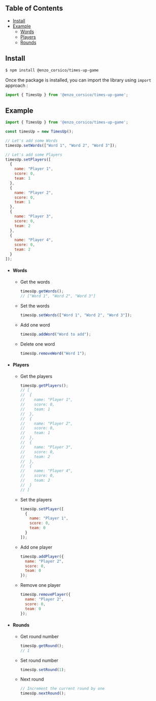 ## Table of Contents
- [Install](#install)
- [Example](#example)
  - [Words](#round)
  - [Players](#players)
  - [Rounds](#rounds)

## Install
```bash
$ npm install @enzo_corsico/times-up-game
```

Once the package is installed, you can import the library using `import` approach :
```js
import { TimesUp } from '@enzo_corsico/times-up-game';
```

## Example

```js
import { TimesUp } from '@enzo_corsico/times-up-game';

const timesUp = new TimesUp();

// Let's add some Words
timesUp.setWords(["Word 1", "Word 2", "Word 3"]);

// Let's add some Players
timesUp.setPlayers([
  {
    name: "Player 1",
    score: 0,
    team: 1
  },
  {
    name: "Player 2",
    score: 0,
    team: 1
  },
  {
    name: "Player 3",
    score: 0,
    team: 2
  },
  {
    name: "Player 4",
    score: 0,
    team: 2
  }
]);
```

- #### Words
  - Get the words
    ```js
    timesUp.getWords();
    // ["Word 1", "Word 2", "Word 3"]
    ```

  - Set the words
    ```js
    timesUp.setWords(["Word 1", "Word 2", "Word 3"]);
    ```

  - Add one word
    ```js
    timesUp.addWord("Word to add");
    ```

  - Delete one word
    ```js
    timesUp.removeWord("Word 1");
    ```

- #### Players
  - Get the players
    ```js
    timesUp.getPlayers();
    // [
    //  {
    //    name: "Player 1",
    //    score: 0,
    //    team: 1
    //  },
    //  {
    //    name: "Player 2",
    //    score: 0,
    //    team: 1
    //  },
    //  {
    //    name: "Player 3",
    //    score: 0,
    //    team: 2
    //  },
    //  {
    //    name: "Player 4",
    //    score: 0,
    //    team: 2
    //  }
    // ]
    ```
  
  - Set the players
    ```js
    timesUp.setPlayer([
      {
        name: "Player 1",
        score: 0,
        team: 0
      }
    ]);
    ```
  
  - Add one player
    ```js
    timesUp.addPlayer({
      name: "Player 2",
      score: 0,
      team: 0
    });
    ```
  
  - Remove one player
    ```js
    timesUp.removePlayer({
      name: "Player 2",
      score: 0,
      team: 0
    });
    ```

- #### Rounds
  - Get round number
    ```js
    timesUp.getRound();
    // 1
    ```

  - Set round number
    ```js
    timesUp.setRound(1);
    ```
  
  - Next round
    ```js
    // Increment the current round by one
    timesUp.nextRound();
    ```